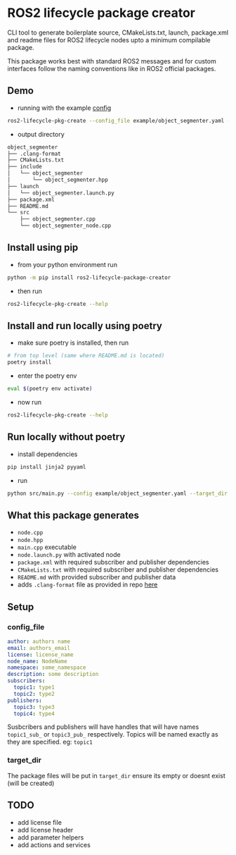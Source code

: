 # ROS2 lifecycle package creator

CLI tool to generate boilerplate source, CMakeLists.txt, launch, package.xml and readme files for ROS2 lifecycle nodes upto a minimum compilable package.

This package works best with standard ROS2 messages and for custom interfaces follow the naming conventions like in ROS2 official packages.

## Demo

- running with the example [config](example/object_segmenter.yaml)
```bash
ros2-lifecycle-pkg-create --config_file example/object_segmenter.yaml --target_dir object_segmenter
```
- output directory
```txt
object_segmenter
├── .clang-format
├── CMakeLists.txt
├── include
│   └── object_segmenter
│       └── object_segmenter.hpp
├── launch
│   └── object_segmenter.launch.py
├── package.xml
├── README.md
└── src
    ├── object_segmenter.cpp
    └── object_segmenter_node.cpp
```

## Install using pip

- from your python environment run
```bash
python -m pip install ros2-lifecycle-package-creator
```
- then run
```bash
ros2-lifecycle-pkg-create --help
```


## Install and run locally using poetry

- make sure poetry is installed, then run
```bash
# from top level (same where README.md is located)
poetry install
```
- enter the poetry env
```bash
eval $(poetry env activate)
```
- now run
```bash
ros2-lifecycle-pkg-create --help
```

## Run locally without poetry

- install dependencies
```bash
pip install jinja2 pyyaml
```
- run
```bash
python src/main.py --config example/object_segmenter.yaml --target_dir /path/to/ros2_ws/src/example_pkg
```

## What this package generates
- `node.cpp`
- `node.hpp`
- `main.cpp` executable
- `node.launch.py` with activated node
- `package.xml` with required subscriber and publisher dependencies
- `CMakeLists.txt` with required subscriber and publisher dependencies
- `README.md` with provided subscriber and publisher data
- adds `.clang-format` file as provided in repo [here](https://github.com/ament/ament_lint/blob/rolling/ament_clang_format/ament_clang_format/configuration/.clang-format)


## Setup

### config_file

```yaml
author: authors name
email: authors_email
license: license_name
node_name: NodeName
namespace: some_namespace
description: some description
subscribers:
  topic1: type1
  topic2: type2
publishers:
  topic3: type3
  topic4: type4
```

Susbcribers and publishers will have handles that will have names `topic1_sub_` or `topic3_pub_` respectively. 
Topics will be named exactly as they are specified. eg: `topic1`

### target_dir

The package files will be put in `target_dir` ensure its empty or doesnt exist (will be created)

## TODO
- add license file
- add license header
- add parameter helpers
- add actions and services

